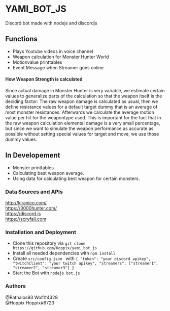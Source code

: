 # YAMI_BOT_JS
Discord bot made with nodejs and discordjs

## Functions
- Plays Youtube videos in voice channel
- Weapon calculation for Monster Hunter World
- Motionvalue printtables
- Event Message when Streamer goes online

#### How Weapon Strength is calculated
Since actual damage in Monster Hunter is very variable, we estimate certain values to generalize parts of the calculation so that the weapon itself is the deciding factor: The raw weapon damage is calculated as usual, then we define resistance values for a default target dummy that is an average of most monster resistances. Afterwards we calculate the average motion value per hit for the weapontype used. This is important for the fact that in the raw weapon calculation elemental damage is a very small percentage, but since we want to simulate the weapon performance as accurate as possible without setting special values for target and move, we use those dummy values.

## In Developement
- Monster printtables
- Calculating best weapon average.
- Using data for calculating best weapon for certain monsters.

### Data Sources and APIs
http://kiranico.com/ <br/>
https://3000hunter.com/ <br/>
https://discord.js <br/>
https://scryfall.com

### Installation and Deployment
- Clone this repository via ```git clone https://github.com/Hoppix/yami_bot_js ```
- Install all needed dependencies with ````npm install ````
- Create ``src/config.json `` with
``
{
  "token": "your discord apikey",
  "twitchClient": "your twitch apikey",
  "streamers": ["streamer1", "streamer2", "streamer3"]
} ``
- Start the Bot with ``nodejs bot.js``

### Authors
@Rathalos93 Wolf#4328 <br />
@Hoppix Hoppix#6723
